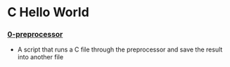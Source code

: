 # C Hello World
### [0-preprocessor](https://github.com/kadelcode/alx-low_level_programming/blob/master/0x00-hello_world/0-preprocessor)
  - A script that runs a C file through the preprocessor and save the result into another file
  

